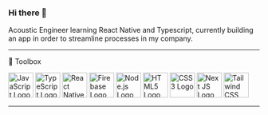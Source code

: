 ### Hi there 👋

Acoustic Engineer learning React Native and Typescript, currently building an app in order to streamline processes in my company.

---

🧰 Toolbox

<img src="https://cdn.worldvectorlogo.com/logos/logo-javascript.svg" alt="JavaScript Logo" width="50" height="50"/> <img src="https://cdn.worldvectorlogo.com/logos/typescript.svg" alt="TypeScript Logo" width="50" height="50"/> <img src="https://cdn.worldvectorlogo.com/logos/react-native-1.svg" alt="React Native Logo" width="50" height="50"/> <img src="https://cdn.worldvectorlogo.com/logos/firebase-1.svg" alt="Firebase Logo" width="50" height="50"/> <img src="https://cdn.worldvectorlogo.com/logos/nodejs-1.svg" alt="Node.js Logo" width="50" height="50"/> <img src="https://cdn.worldvectorlogo.com/logos/html-1.svg" alt="HTML5 Logo" width="50" height="50"/> <img src="https://cdn.worldvectorlogo.com/logos/css-3.svg" alt="CSS3 Logo" width="50" height="50"/> <img src="https://cdn.worldvectorlogo.com/logos/nextjs-2.svg" alt="Next JS Logo" width="50" height="50"/> <img src="https://cdn.worldvectorlogo.com/logos/tailwind-css-2.svg" alt="Tailwind CSS Logo" width="50" height="50"/>

---

<!--
**liambrockpy/liambrockpy** is a ✨ _special_ ✨ repository because its `README.md` (this file) appears on your GitHub profile.

Here are some ideas to get you started:

- 🔭 I’m currently working on ...
- 🌱 I’m currently learning ...
- 👯 I’m looking to collaborate on ...
- 🤔 I’m looking for help with ...
- 💬 Ask me about ...
- 📫 How to reach me: ...
- 😄 Pronouns: ...
- ⚡ Fun fact: ...
-->
